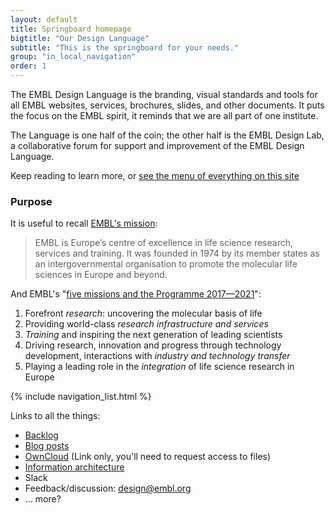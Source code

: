 ```yaml
---
layout: default
title: Springboard homepage
bigtitle: "Our Design Language"
subtitle: "This is the springboard for your needs."
group: "in_local_navigation"
order: 1
---
```


<p class="lead">The EMBL Design Language is the branding, visual standards and tools for all EMBL websites, services, brochures, slides, and other documents. It puts the focus on the EMBL spirit, it reminds that we are all part of one institute.</p>

The Language is one half of the coin; the other half is the EMBL Design Lab, a collaborative forum for support and improvement of the EMBL Design Language.

Keep reading to learn more, or <a href="menu" class="read-more">see the menu of everything on this site</a>

### Purpose
It is useful to recall [EMBL's mission](https://www.embl.de/aboutus/communication_outreach/publications/programme/programme17-21_executive-summary.pdf):

> EMBL is Europe’s centre of excellence in life science research, services and training. It was founded in 1974 by its member states as an intergovernmental organisation to promote the molecular life sciences in Europe and beyond.

And EMBL's "[five missions and the Programme 2017—2021](https://www.embl.de/aboutus/communication_outreach/publications/programme/programme17-21_executive-summary.pdf)":
1. Forefront *research*: uncovering the molecular basis of life
1. Providing world-class *research infrastructure and services*
1. *Training* and inspiring the next generation of leading scientists
1. Driving research, innovation and progress through technology development, interactions with *industry and technology transfer*
1. Playing a leading role in the *integration* of life science research in Europe


{% include navigation_list.html %}

Links to all the things:
- [Backlog](https://github.com/orgs/EMBL-Design-Language/projects)
- [Blog posts](https://blogs.embl.org/communications/)
- [OwnCloud](https://oc.embl.de) (Link only, you'll need to request access to files)
- [Information architecture](https://github.com/EMBL-Design-Language/Information-Architecture)
- Slack
- Feedback/discussion: design@embl.org
- ... more?
